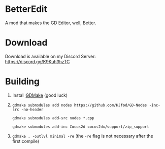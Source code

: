 # BetterEdit

A mod that makes the GD Editor, well, Better.

# Download

Download is available on my Discord Server: https://discord.gg/K9Kuh3hzTC

# Building

1. Install [GDMake](https://github.com/HJfod/GDMake) (good luck)

2. `gdmake submodules add nodes https://github.com/HJfod/GD-Nodes -inc-src -no-header`
   
   `gdmake submodules add-src nodes *.cpp`

   `gdmake submodules add-inc Cocos2d cocos2dx/support/zip_support`

3. `gdmake . -outlvl minimal -re` (the `-re` flag is not necessary after the first compile)
